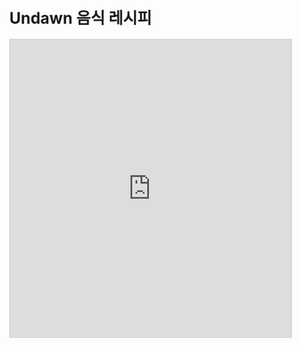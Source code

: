 # Undawn 음식 레시피
<iframe class="airtable-embed" src="https://airtable.com/embed/app5I6URAjgznfAu1/shranTuFZ8QxrIt9y" frameborder="0" onmousewheel="" width="100%" height="533" style="background: transparent; border: 1px solid #ccc;"></iframe>
